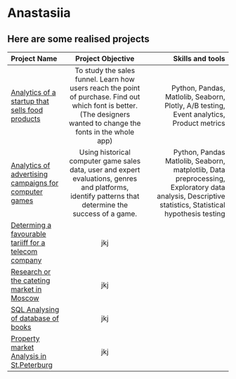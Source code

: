 # Anastasiia

## Here are some realised projects

| Project Name | Project Objective | Skills and tools |
| :---         |     :---:         |          ---:    |
| [Analytics of a startup that sells food products](https://github.com/nastyahodj/Anastasiia/tree/main/A/B%20test_Startup%20app%20for%20food%20shopping_Analysis%20of%20user%20behavior) | To study the sales funnel. Learn how users reach the point of purchase. Find out which font is better. (The designers wanted to change the fonts in the whole app)      | Python, Pandas, Matlolib, Seaborn, Plotly, A/B testing, Event analytics, Product metrics       |
| [Analytics of advertising campaigns for computer games](https://github.com/nastyahodj/Anastasiia/tree/main/Analysing%20and%20planning%20advertising%20campaigns%20for%20computer%20games)   | Using historical computer game sales data, user and expert evaluations, genres and platforms, identify patterns that determine the success of a game.          | Python, Pandas Matlolib, Seaborn, matplotlib, Data preprocessing, Exploratory data analysis, Descriptive statistics, Statistical hypothesis testing        |
| [Determing a favourable tariiff for a telecom company](https://github.com/nastyahodj/Anastasiia/tree/main/Determining%20a%20favourable%20tariff%20for%20a%20telecom%20company) | jkj |
| [Research or the cateting market in Moscow](https://github.com/nastyahodj/Anastasiia/tree/main/Research%20of%20the%20catering%20market%20in%20Moscow%20for%20opening%20a%20new%20establishment) | jkj |
| [SQL Analysing of database of books](https://github.com/nastyahodj/Anastasiia/tree/main/SQL_Analysing%20a%20database%20of%20books%20and%20creating%20a%20proposal%20for%20a%20new%20product) | jkj | 
| [Property market Analysis in St.Peterburg](https://github.com/nastyahodj/Anastasiia/tree/main/Sale%20of%20flats%20in%20St.Petersburg%20-%20property%20market%20analysis) | jkj |
